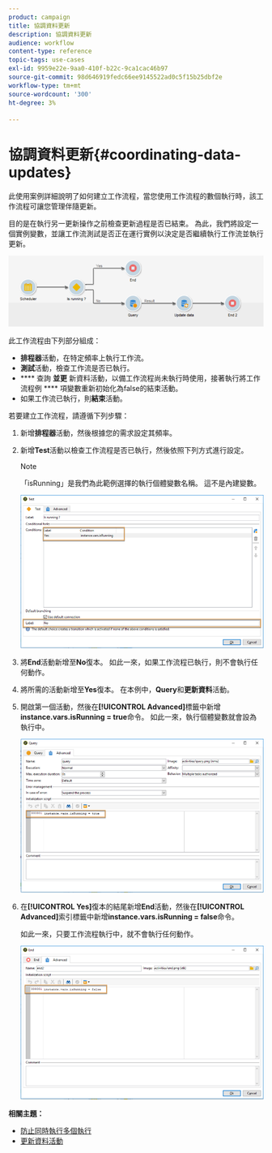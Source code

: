 ```yaml
---
product: campaign
title: 協調資料更新
description: 協調資料更新
audience: workflow
content-type: reference
topic-tags: use-cases
exl-id: 9959e22e-9aa0-410f-b22c-9ca1cac46b97
source-git-commit: 98d646919fedc66ee9145522ad0c5f15b25dbf2e
workflow-type: tm+mt
source-wordcount: '300'
ht-degree: 3%

---
```


# 協調資料更新{#coordinating-data-updates}

此使用案例詳細說明了如何建立工作流程，當您使用工作流程的數個執行時，該工作流程可讓您管理伴隨更新。

目的是在執行另一更新操作之前檢查更新過程是否已結束。 為此，我們將設定一個實例變數，並讓工作流測試是否正在運行實例以決定是否繼續執行工作流並執行更新。

![](assets/uc_dataupdate_wkf.png)

此工作流程由下列部分組成：

* **排程器**&#x200B;活動，在特定頻率上執行工作流。
* **測試**&#x200B;活動，檢查工作流是否已執行。
* **** 查詢 **並更** 新資料活動，以備工作流程尚未執行時使用，接著執行將工作流程例 **** 項變數重新初始化為false的結束活動。
* 如果工作流已執行，則&#x200B;**結束**&#x200B;活動。

若要建立工作流程，請遵循下列步驟：

1. 新增&#x200B;**排程器**&#x200B;活動，然後根據您的需求設定其頻率。
1. 新增&#x200B;**Test**&#x200B;活動以檢查工作流程是否已執行，然後依照下列方式進行設定。

   >[!NOTE]
   >
   >「isRunning」是我們為此範例選擇的執行個體變數名稱。 這不是內建變數。

   ![](assets/uc_dataupdate_test.png)

1. 將&#x200B;**End**&#x200B;活動新增至&#x200B;**No**&#x200B;復本。 如此一來，如果工作流程已執行，則不會執行任何動作。
1. 將所需的活動新增至&#x200B;**Yes**&#x200B;復本。 在本例中，**Query**&#x200B;和&#x200B;**更新資料**&#x200B;活動。
1. 開啟第一個活動，然後在&#x200B;**[!UICONTROL Advanced]**&#x200B;標籤中新增&#x200B;**instance.vars.isRunning = true**&#x200B;命令。 如此一來，執行個體變數就會設為執行中。

   ![](assets/uc_dataupdate_query.png)

1. 在&#x200B;**[!UICONTROL Yes]**&#x200B;復本的結尾新增&#x200B;**End**&#x200B;活動，然後在&#x200B;**[!UICONTROL Advanced]**&#x200B;索引標籤中新增&#x200B;**instance.vars.isRunning = false**&#x200B;命令。

   如此一來，只要工作流程執行中，就不會執行任何動作。

   ![](assets/uc_dataupdate_end.png)

**相關主題：**

* [防止同時執行多個執行](../../workflow/using/monitoring-workflow-execution.md#preventing-simultaneous-multiple-executions)
* [更新資料活動](../../workflow/using/update-data.md)
